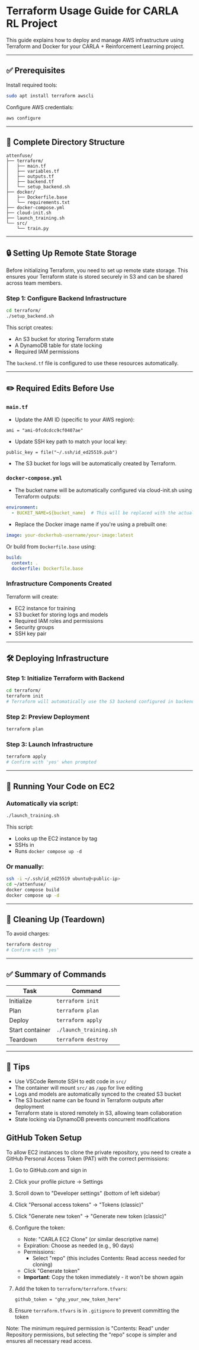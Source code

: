 # Terraform Usage Guide for CARLA RL Project

This guide explains how to deploy and manage AWS infrastructure using Terraform and Docker for your CARLA + Reinforcement Learning project.

---

## ✅ Prerequisites

Install required tools:
```bash
sudo apt install terraform awscli
```

Configure AWS credentials:
```bash
aws configure
```

---

## 📁 Complete Directory Structure

```
attenfuse/
├── terraform/
│   ├── main.tf
│   ├── variables.tf
│   ├── outputs.tf
│   ├── backend.tf
│   └── setup_backend.sh
├── docker/
│   ├── Dockerfile.base
│   └── requirements.txt
├── docker-compose.yml
├── cloud-init.sh
├── launch_training.sh
└── src/
    └── train.py
```

---

## 🔒 Setting Up Remote State Storage

Before initializing Terraform, you need to set up remote state storage. This ensures your Terraform state is stored securely in S3 and can be shared across team members.

### Step 1: Configure Backend Infrastructure
```bash
cd terraform/
./setup_backend.sh
```

This script creates:
- An S3 bucket for storing Terraform state
- A DynamoDB table for state locking
- Required IAM permissions

The `backend.tf` file is configured to use these resources automatically.

---

## ✏️ Required Edits Before Use

### `main.tf`
- Update the AMI ID (specific to your AWS region):
```hcl
ami = "ami-0fcdcdcc9cf0407ae"
```

- Update SSH key path to match your local key:
```hcl
public_key = file("~/.ssh/id_ed25519.pub")
```

- The S3 bucket for logs will be automatically created by Terraform.

### `docker-compose.yml`
- The bucket name will be automatically configured via cloud-init.sh using Terraform outputs:
```yaml
environment:
  - BUCKET_NAME=${bucket_name}  # This will be replaced with the actual bucket name
```

- Replace the Docker image name if you're using a prebuilt one:
```yaml
image: your-dockerhub-username/your-image:latest
```

Or build from `Dockerfile.base` using:
```yaml
build:
  context: .
  dockerfile: Dockerfile.base
```

### Infrastructure Components Created

Terraform will create:
- EC2 instance for training
- S3 bucket for storing logs and models
- Required IAM roles and permissions
- Security groups
- SSH key pair

---

## 🛠️ Deploying Infrastructure

### Step 1: Initialize Terraform with Backend
```bash
cd terraform/
terraform init
# Terraform will automatically use the S3 backend configured in backend.tf
```

### Step 2: Preview Deployment
```bash
terraform plan
```

### Step 3: Launch Infrastructure
```bash
terraform apply
# Confirm with 'yes' when prompted
```

---

## 🚀 Running Your Code on EC2

### Automatically via script:
```bash
./launch_training.sh
```

This script:
- Looks up the EC2 instance by tag
- SSHs in
- Runs `docker compose up -d`

### Or manually:
```bash
ssh -i ~/.ssh/id_ed25519 ubuntu@<public-ip>
cd ~/attenfuse/
docker compose build
docker compose up -d
```

---

## 🧹 Cleaning Up (Teardown)

To avoid charges:
```bash
terraform destroy
# Confirm with 'yes'
```

---

## ✅ Summary of Commands

| Task              | Command                      |
|-------------------|------------------------------|
| Initialize        | `terraform init`             |
| Plan              | `terraform plan`             |
| Deploy            | `terraform apply`            |
| Start container   | `./launch_training.sh`       |
| Teardown          | `terraform destroy`          |

---

## 📌 Tips

- Use VSCode Remote SSH to edit code in `src/`
- The container will mount `src/` as `/app` for live editing
- Logs and models are automatically synced to the created S3 bucket
- The S3 bucket name can be found in Terraform outputs after deployment
- Terraform state is stored remotely in S3, allowing team collaboration
- State locking via DynamoDB prevents concurrent modifications

## GitHub Token Setup

To allow EC2 instances to clone the private repository, you need to create a GitHub Personal Access Token (PAT) with the correct permissions:

1. Go to GitHub.com and sign in
2. Click your profile picture → Settings
3. Scroll down to "Developer settings" (bottom of left sidebar)
4. Click "Personal access tokens" → "Tokens (classic)"
5. Click "Generate new token" → "Generate new token (classic)"
6. Configure the token:
   - Note: "CARLA EC2 Clone" (or similar descriptive name)
   - Expiration: Choose as needed (e.g., 90 days)
   - Permissions:
     - Select "repo" (this includes Contents: Read access needed for cloning)
   - Click "Generate token"
   - **Important**: Copy the token immediately - it won't be shown again

7. Add the token to `terraform/terraform.tfvars`:
   ```hcl
   github_token = "ghp_your_new_token_here"
   ```

8. Ensure `terraform.tfvars` is in `.gitignore` to prevent committing the token

Note: The minimum required permission is "Contents: Read" under Repository permissions, but selecting the "repo" scope is simpler and ensures all necessary read access.
